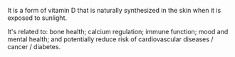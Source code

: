 It is a form of vitamin D that is naturally synthesized in the skin when it is exposed to sunlight.

It's related to: bone health; calcium regulation; immune function; mood and mental health; and potentially reduce risk of cardiovascular diseases / cancer / diabetes.